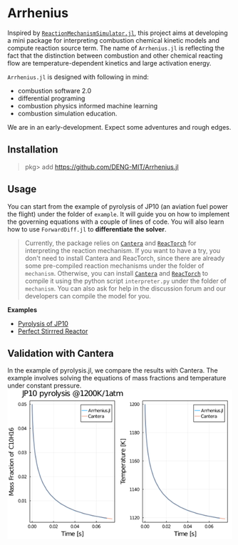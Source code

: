 # Arrhenius

Inspired by [`ReactionMechanismSimulator.jl`](https://github.com/ReactionMechanismGenerator/ReactionMechanismSimulator.jl), this project aims at developing a mini package for interpreting combustion chemical kinetic models and compute reaction source term. The name of `Arrhenius.jl` is reflecting the fact that the distinction between combustion and other chemical reacting flow are temperature-dependent kinetics and large activation energy.

`Arrhenius.jl` is designed with following in mind:

* combustion software 2.0
* differential programing
* combustion physics informed machine learning
* combustion simulation education.

We are in an early-development. Expect some adventures and rough edges.

## Installation

> pkg> add https://github.com/DENG-MIT/Arrhenius.jl

## Usage

You can start from the example of pyrolysis of JP10 (an aviation fuel power the flight) under the folder of `example`. It will guide you on how to implement the governing equations with a couple of lines of code. You will also learn how to use `ForwardDiff.jl` to **differentiate the solver**.

> Currently, the package relies on [`Cantera`](https://github.com/Cantera/cantera) and [`ReacTorch`](https://github.com/DENG-MIT/reactorch) for interpreting the reaction mechanism. If you want to have a try, you don't need to install Cantera and ReacTorch, since there are already some pre-compiled reaction mechanisms under the folder of `mechanism`. Otherwise, you can install [`Cantera`](https://github.com/Cantera/cantera) and [`ReacTorch`](https://github.com/DENG-MIT/reactorch) to compile it using the python script `interpreter.py` under the folder of `mechanism`. You can also ask for help in the discussion forum and our developers can compile the model for you.

**Examples**
  + [Pyrolysis of JP10](https://github.com/DENG-MIT/Arrhenius.jl/blob/61797953108be35edf9b04f506adcb565411088b/example/pyrolysis.jl#L1)
  + [Perfect Stirrred Reactor](https://github.com/DENG-MIT/Arrhenius.jl/issues/6)


## Validation with Cantera

In the example of pyrolysis.jl, we compare the results with Cantera. The example involves solving the equations of mass fractions and temperature under constant pressure.
![val](./example/JP10_pyrolysis.png)
